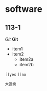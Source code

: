 # software
## 113-1
*Git*
**Git**

 * item1
 * item2
     * item2a
     * item2b

`[]yes`
`[]no`

    大區塊
